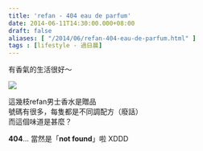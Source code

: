 ```yaml
---
title: 'refan - 404 eau de parfum'
date: 2014-06-11T14:30:00.000+08:00
draft: false
aliases: [ "/2014/06/refan-404-eau-de-parfum.html" ]
tags : [lifestyle - 過日晨]
---
```


有香氣的生活很好～  

![](/images/refan404.jpg)

這幾枝refan男士香水是贈品  
號碼有很多，每隻都是不同調配方（廢話）  
而這個味道是甚麼？  
  
**404**... 當然是「**not found**」啦 XDDD
